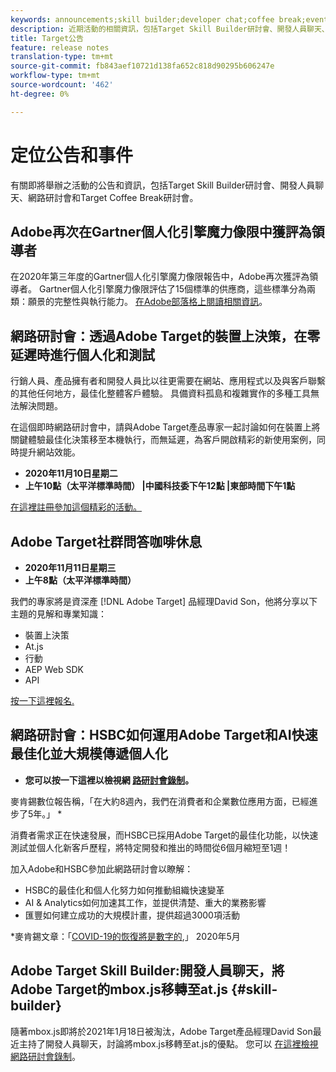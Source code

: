 ```yaml
---
keywords: announcements;skill builder;developer chat;coffee break;events
description: 近期活動的相關資訊，包括Target Skill Builder研討會、開發人員聊天、網路研討會和Target Coffee Break研討會。
title: Target公告
feature: release notes
translation-type: tm+mt
source-git-commit: fb843aef10721d138fa652c818d90295b606247e
workflow-type: tm+mt
source-wordcount: '462'
ht-degree: 0%

---
```



# 定位公告和事件

有關即將舉辦之活動的公告和資訊，包括Target Skill Builder研討會、開發人員聊天、網路研討會和Target Coffee Break研討會。

## Adobe再次在Gartner個人化引擎魔力像限中獲評為領導者

在2020年第三年度的Gartner個人化引擎魔力像限報告中，Adobe再次獲評為領導者。 Gartner個人化引擎魔力像限評估了15個標準的供應商，這些標準分為兩類：願景的完整性與執行能力。 [在Adobe部落格上閱讀相關資訊](https://theblog.adobe.com/adobe-again-named-leader-in-gartner-magic-quadrant-for-personalization-engines/)。

## 網路研討會：透過Adobe Target的裝置上決策，在零延遲時進行個人化和測試

行銷人員、產品擁有者和開發人員比以往更需要在網站、應用程式以及與客戶聯繫的其他任何地方，最佳化整體客戶體驗。 具備資料孤島和複雜實作的多種工具無法解決問題。

在這個即時網路研討會中，請與Adobe Target產品專家一起討論如何在裝置上將關鍵體驗最佳化決策移至本機執行，而無延遲，為客戶開啟精彩的新使用案例，同時提升網站效能。

* **2020年11月10日星期二**
* **上午10點（太平洋標準時間） |中國科技委下午12點 |東部時間下午1點**

[在這裡註冊參加這個精彩的活動。](https://www.adobeeventsonline.com/Target/2020/OnDeviceDecisions/invite.html)

## Adobe Target社群問答咖啡休息

* **2020年11月11日星期三**
* **上午8點（太平洋標準時間）**

我們的專家將是資深產 [!DNL Adobe Target] 品經理David Son，他將分享以下主題的見解和專業知識：

* 裝置上決策
* At.js
* 行動
* AEP Web SDK
* API

[按一下這裡報名.](https://adobe.ly/2H3MBX9)

## 網路研討會：HSBC如何運用Adobe Target和AI快速最佳化並大規模傳遞個人化

* **您可以按一下這裡以檢視網 [路研討會錄制](https://seminars.adobeconnect.com/ps4ozlg7qfdy/?proto=true)。**

麥肯錫數位報告稱，「在大約8週內，我們在消費者和企業數位應用方面，已經進步了5年。」 *

消費者需求正在快速發展，而HSBC已採用Adobe Target的最佳化功能，以快速測試並個人化新客戶歷程，將特定開發和推出的時間從6個月縮短至1週！

加入Adobe和HSBC參加此網路研討會以瞭解：

* HSBC的最佳化和個人化努力如何推動組織快速變革
* AI &amp; Analytics如何加速其工作，並提供清楚、重大的業務影響
* 匯豐如何建立成功的大規模計畫，提供超過3000項活動

*麥肯錫文章：「[COVID-19的恢復將是數字的](https://www.mckinsey.com/business-functions/mckinsey-digital/our-insights/the-covid-19-recovery-will-be-digital-a-plan-for-the-first-90-days#),」 2020年5月

## Adobe Target Skill Builder:開發人員聊天，將Adobe Target的mbox.js移轉至at.js {#skill-builder}

隨著mbox.js即將於2021年1月18日被淘汰，Adobe Target產品經理David Son最近主持了開發人員聊天，討論將mbox.js移轉至at.js的優點。 您可以 [在這裡檢視網路研討會錄制](https://seminars.adobeconnect.com/ptdo6mfo6qn6/?proto=true)。